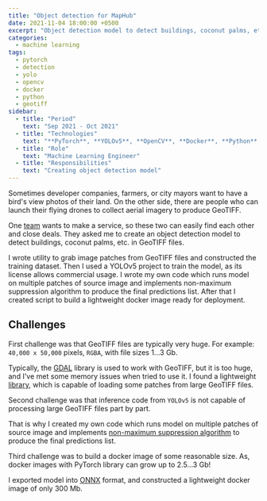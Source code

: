 ```yaml
---
title: "Object detection for MapHub"
date: 2021-11-04 18:00:00 +0500
excerpt: "Object detection model to detect buildings, coconut palms, etc. in GeoTIFF files"
categories:
  - machine learning
tags:
  - pytorch
  - detection
  - yolo
  - opencv
  - docker
  - python
  - geotiff
sidebar:
  - title: "Period"
    text: "Sep 2021 - Oct 2021"
  - title: "Technologies"
    text: "**PyTorch**, **YOLOv5**, **OpenCV**, **Docker**, **Python**, **GeoTIFF**"
  - title: "Role"
    text: "Machine Learning Engineer"
  - title: "Responsibilities"
    text: "Creating object detection model"
---
```


Sometimes developer companies, farmers, or city mayors want to have a bird's view photos of their land.
On the other side, there are people who can launch their flying drones to collect aerial imagery
to produce GeoTIFF.

One [team](https://maphub.online) wants to make a service, so these two can easily find each other and close deals.
They asked me to create an object detection model to detect buildings, coconut palms, etc. in GeoTIFF files. 

I wrote utility to grab image patches from GeoTIFF files and constructed the training dataset. 
Then I used a YOLOv5 project to train the model, as its license allows commercial usage.
I wrote my own code which runs model on multiple patches of source image
and implements non-maximum suppression algorithm to produce the final predictions list.
After that I created script to build a lightweight docker image ready for deployment.

## Challenges

First challenge was that GeoTIFF files are typically very huge.
For example: `40,000 x 50,000` pixels, `RGBA`, with file sizes 1...3 Gb.

Typically, the [GDAL](https://gdal.org/) library is used to work with GeoTIFF,
but it is too huge, and I've met some memory issues when tried to use it.
I found a lightweight [library](https://github.com/KipCrossing/geotiff/),
which is capable of loading some patches from large GeoTIFF files.

Second challenge was that inference code from `YOLOv5` is not capable
of processing large GeoTIFF files part by part.

That is why I created my own code which runs model on multiple patches of source image
and implements
[non-maximum suppression algorithm](https://learnopencv.com/non-maximum-suppression-theory-and-implementation-in-pytorch/)
to produce the final predictions list.

Third challenge was to build a docker image of some reasonable size.
As, docker images with PyTorch library can grow up to 2.5...3 Gb!

I exported model into [ONNX](https://onnxruntime.ai/) format,
and constructed a lightweight docker image of only 300 Mb.
